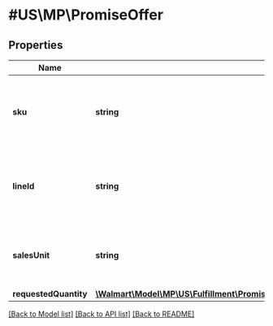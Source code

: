 # #US\MP\PromiseOffer

## Properties

Name | Type | Description | Notes
------------ | ------------- | ------------- | -------------
**sku** | **string** | The identifier of the item in seller system (vendor sku). |
**lineId** | **string** | The identifier (UUID) for each line assigned by seller systems. |
**salesUnit** | **string** | Sales unit type. Currently supported type : 'EACH' |
**requestedQuantity** | [**\Walmart\Model\MP\US\Fulfillment\PromiseFulfillmentsRequestPayloadOfferSelectionsInnerOffersInnerRequestedQuantity**](PromiseFulfillmentsRequestPayloadOfferSelectionsInnerOffersInnerRequestedQuantity.md) |  |


[[Back to Model list]](../) [[Back to API list]](../../Api/US/MP) [[Back to README]](../../README.md)
